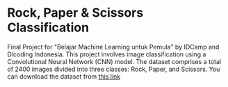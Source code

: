 # Rock, Paper & Scissors Classification
Final Project for "Belajar Machine Learning untuk Pemula" by IDCamp and Dicoding Indonesia. This project involves image classification using a Convolutional Neural Network (CNN) model. The dataset comprises a total of 2400 images divided into three classes: Rock, Paper, and Scissors. You can download the dataset from [this link](https://github.com/dicodingacademy/assets/releases/download/release/rockpaperscissors.zip)
